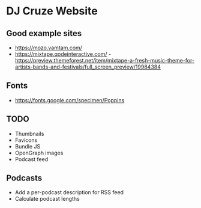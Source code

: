 # DJ Cruze Website

## Good example sites

- https://mozo.vamtam.com/
- https://mixtape.qodeinteractive.com/ - https://preview.themeforest.net/item/mixtape-a-fresh-music-theme-for-artists-bands-and-festivals/full_screen_preview/19984384

## Fonts

- https://fonts.google.com/specimen/Poppins

## TODO

- Thumbnails
- Favicons
- Bundle JS
- OpenGraph images
- Podcast feed

## Podcasts

- Add a per-podcast description for RSS feed
- Calculate podcast lengths

